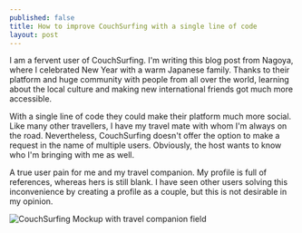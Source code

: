 ```yaml
---
published: false
title: How to improve CouchSurfing with a single line of code
layout: post
---
```

I am a fervent user of CouchSurfing. I'm writing this blog post from Nagoya, where I celebrated New Year with a warm Japanese family. Thanks to their platform and huge community with people from all over the world, learning about the local culture and making new international friends got much more accessible.

With a single line of code they could make their platform much more social. Like many other travellers, I have my travel mate with whom I'm always on the road. Nevertheless, CouchSurfing doesn't offer the option to make a request in the name of multiple users. Obviously, the host wants to know who I'm bringing with me as well.

A true user pain for me and my travel companion. My profile is full of references, whereas hers is still blank. I have seen other users solving this inconvenience by creating a profile as a couple, but this is not desirable in my opinion.

![CouchSurfing Mockup with travel companion field](http://www.wietsevr.me/public/couchsurfing-companion.png)